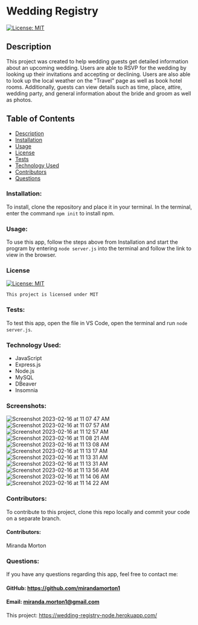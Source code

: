 # Wedding Registry

[![License: MIT](https://img.shields.io/badge/License-MIT-yellow.svg)](https://opensource.org/licenses/MIT)
  
  ## Description
  This project was created to help wedding guests get detailed information about an upcoming wedding. Users are able to RSVP for the wedding by looking up their invitations and accepting or declining. Users are also able to look up the local weather on the "Travel" page as well as book hotel rooms. Additionally, guests can view details such as time, place, attire, wedding party, and general information about the bride and groom as well as photos.  
  

  ## Table of Contents
  * [Description](#description)
  * [Installation](#installation)
  * [Usage](#usage)
  * [License](#license)
  * [Tests](#test)
  * [Technology Used](#technology-used)
  * [Contributors](#contributors)
  * [Questions](#questions)

  ### Installation:
  To install, clone the repository and place it in your terminal. In the terminal, enter the command `npm init` to install npm. 
  ### Usage:
  To use this app, follow the steps above from Installation and start the program by entering `node server.js` into the terminal and follow the link to view in the browser. 
  ### License

  
[![License: MIT](https://img.shields.io/badge/License-MIT-yellow.svg)](https://opensource.org/licenses/MIT)
  
  
`This project is licensed under MIT`
  ### Tests:
  To test this app, open the file in VS Code, open the terminal and run `node server.js`. 
  ### Technology Used:
  - JavaScript
  - Express.js
  - Node.js
  - MySQL
  - DBeaver
  - Insomnia
  
  ### Screenshots:
  ![Screenshot 2023-02-16 at 11 07 47 AM](https://user-images.githubusercontent.com/107001559/219424256-ab5f1e0d-f40f-48fe-8bd3-8b7c4d242f26.png)
  ![Screenshot 2023-02-16 at 11 07 57 AM](https://user-images.githubusercontent.com/107001559/219424283-bfaf08e0-179b-4014-81b9-b0f09187fd70.png)
  ![Screenshot 2023-02-16 at 11 12 57 AM](https://user-images.githubusercontent.com/107001559/219424359-557754a1-370a-4845-a056-9e298367fe8c.png)
  ![Screenshot 2023-02-16 at 11 08 21 AM](https://user-images.githubusercontent.com/107001559/219424397-c17b3702-7916-481b-9b68-f99cdd61f12d.png) 
  ![Screenshot 2023-02-16 at 11 13 08 AM](https://user-images.githubusercontent.com/107001559/219424430-b4d27211-f6bd-44ff-a700-11a852126564.png)
  ![Screenshot 2023-02-16 at 11 13 17 AM](https://user-images.githubusercontent.com/107001559/219424491-85e49099-e6ce-44f7-89fb-dbfcdbed942c.png)
  ![Screenshot 2023-02-16 at 11 13 31 AM](https://user-images.githubusercontent.com/107001559/219424511-c9339a6a-2182-46c2-91bf-69079c4369f0.png)
  ![Screenshot 2023-02-16 at 11 13 31 AM](https://user-images.githubusercontent.com/107001559/219424535-cd230f98-1560-4a23-aaa1-0ac232a5e3ec.png)
  ![Screenshot 2023-02-16 at 11 13 56 AM](https://user-images.githubusercontent.com/107001559/219424561-834e5f39-9795-43ec-a338-7f5f61d93483.png)
  ![Screenshot 2023-02-16 at 11 14 06 AM](https://user-images.githubusercontent.com/107001559/219424587-08381cb4-a2a8-4e33-a006-2f3a95f28cbf.png)
  ![Screenshot 2023-02-16 at 11 14 22 AM](https://user-images.githubusercontent.com/107001559/219424744-c2eed1d7-abf8-4f0e-9135-eea72875207f.png)



  
  ### Contributors: 
  To contribute to this project, clone this repo locally and commit your code on a separate branch. 
  #### Contributors:
  Miranda Morton
  ### Questions:
  If you have any questions regarding this app, feel free to contact me: 
  #### GitHub: https://github.com/mirandamorton1   
  #### Email: miranda.morton1@gmail.com
  This project: https://wedding-registry-node.herokuapp.com/
